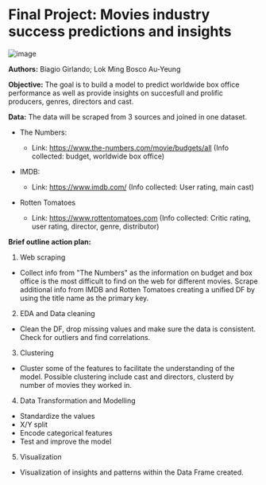 # Final Project: Movies industry success predictions and insights

![image](https://user-images.githubusercontent.com/96190122/156390528-b692879b-ca50-4271-9366-c4390c130c28.png)


**Authors:** Biagio Girlando; Lok Ming Bosco Au-Yeung

**Objective:** The goal is to build a model to predict worldwide box office performance as well as provide insights on succesfull and prolific producers, genres, directors and cast.

**Data:** 
The data will be scraped from 3 sources and joined in one dataset.

- The Numbers:
   - Link: https://www.the-numbers.com/movie/budgets/all (Info collected: budget, worldwide box office)

- IMDB:
   - Link: https://www.imdb.com/ (Info collected: User rating, main cast)
 
- Rotten Tomatoes
   - Link: https://www.rottentomatoes.com (Info collected: Critic rating, user rating, director, genre, distributor)

**Brief outline action plan:**
1. Web scraping
- Collect info from "The Numbers" as the information on budget and box office is the most difficult to find on the web for different movies. Scrape additional info from IMDB and Rotten Tomatoes creating a unified DF by using the title name as the primary key.

2. EDA and Data cleaning
- Clean the DF, drop missing values and make sure the data is consistent. Check for outliers and find correlations.

3. Clustering
- Cluster some of the features to facilitate the understanding of the model. Possible clustering include cast and directors, clusterd by number of movies they worked in.

 4. Data Transformation and Modelling
 - Standardize the values
 - X/Y split
 - Encode categorical features
 - Test and improve the model
 
 5. Visualization
 - Visualization of insights and patterns within the Data Frame created.

